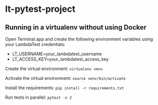 # lt-pytest-project

## Running in a virtualenv without using Docker

Open Terminal.app and create the following environment variables using your LambdaTest credentials:

- LT_USERNAME=your_lambdatest_username
- LT_ACCESS_KEY=your_lambdatest_access_key

Create the virtual environment:
```virtualenv venv```

Activate the virtual environment:
```source venv/bin/activate```

Install the requirements:
```pip install -r requirements.txt```

Run tests in parallel:
```pytest -n 2```